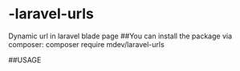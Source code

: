 # -laravel-urls
Dynamic url in laravel blade page
##You can install the package via composer:
composer require mdev/laravel-urls

##USAGE
